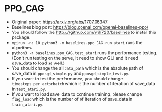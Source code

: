 # PPO_CAG

- Original paper: https://arxiv.org/abs/1707.06347
- Baselines blog post: https://blog.openai.com/openai-baselines-ppo/
- You should follow the https://github.com/wjh720/baselines to install this package.
- `mpirun -np 10 python3 -m baselines.ppo_CAG.run_atari` runs the algorithm.
- `python3 -m baselines.ppo_CAG.test_atari` runs the performance testing. (Don't run testing on the serve, it need to show GUI and it need save_data to load as well.)
- You should change the all `data_path` which is the absolute path of save_data in `pposgd_simple.py` and `pposgd_simple_test.py`.
- If you want to test the performance, you should change `timesteps_per_actorbatch` which is the number of iteration of save_data in `test_atari.py`.
- If you want to load save_data to continue training, please change `flag_load` which is the number of of iteration of save_data in `train_atari.py`.
